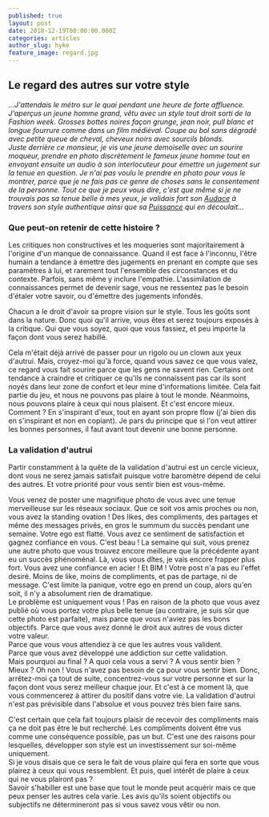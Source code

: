 ```yaml
---
published: true
layout: post
date: 2018-12-19T00:00:00.000Z
categories: articles
author_slug: hyke
feature_image: regard.jpg
---
```

## Le regard des autres sur votre style

*...J'attendais le métro sur le quai pendant une heure de forte affluence. J'aperçus un jeune homme grand, vêtu avec un style tout droit sorti de la Fashion week. Grosses bottes noires façon grunge, jean noir, pull blanc et longue fourrure comme dans un film médiéval. Coupe au bol sans dégradé avec petite queue de cheval, cheveux noirs avec sourcils blonds.  
Juste derrière ce monsieur, je vis une jeune demoiselle avec un sourire moqueur, prendre en photo discrètement le fameux jeune homme tout en envoyant ensuite un audio à son interlocuteur pour émettre un jugement sur la tenue en question.
Je n'ai pas voulu le prendre en photo pour vous le montrer, parce que je ne fais pas ce genre de choses sans le consentement de la personne. Tout ce que je peux vous dire, c'est que même si je ne trouvais pas sa tenue belle à mes yeux, je validais fort son [Audace](http://www.crevardstyle.com/La-Chance-Selon-Hyke-part-3) à travers son style authentique ainsi que sa [Puissance](http://www.crevardstyle.com/La-Puissance-du-Style) qui en découlait...*

### Que peut-on retenir de cette histoire ?

Les critiques non constructives et les moqueries sont majoritairement à l'origine d'un manque de connaissance. Quand il est face à l'inconnu, l'être humain a tendance à émettre des jugements en prenant en compte que ses paramètres à lui, et rarement tout l'ensemble des circonstances et du contexte. Parfois, sans même y inclure l'empathie.
L'assimilation de connaissances permet de devenir sage, vous ne ressentez pas le besoin d'étaler votre savoir, ou d'émettre des jugements infondés.

Chacun a le droit d'avoir sa propre vision sur le style. Tous les goûts sont dans la nature. Donc quoi qu'il arrive, vous êtes et serez toujours exposés à la critique. Qui que vous soyez, quoi que vous fassiez, et peu importe la façon dont vous serez habillé.

Cela m'était déjà arrivé de passer pour un rigolo ou un clown aux yeux d'autrui. Mais, croyez-moi qu'à force, quand vous savez ce que vous valez, ce regard vous fait sourire parce que les gens ne savent rien. Certains ont tendance à craindre et critiquer ce qu'ils ne connaissent pas car ils sont noyés dans leur zone de confort et leur mine d'informations limitée. Cela fait partie du jeu, et nous ne pouvons pas plaire à tout le monde. 
Néanmoins, nous pouvons plaire à ceux qui nous plaisent. Et c'est encore mieux. Comment ? En s'inspirant d'eux, tout en ayant son propre flow (j'ai bien dis en s'inspirant et non en copiant). Je pars du principe que si l'on veut attirer les bonnes personnes, il faut avant tout devenir une bonne personne.

### La validation d'autrui

Partir constamment à la quête de la validation d'autrui est un cercle vicieux, dont vous ne serez jamais satisfait puisque votre baromètre dépend de celui des autres. Et votre priorité pour vous sentir bien est vous-même.

Vous venez de poster une magnifique photo de vous avec une tenue merveilleuse sur les réseaux sociaux. Que ce soit vos amis proches ou non, vous avez la standing ovation ! Des likes, des compliments, des partages et même des messages privés, en gros le summum du succès pendant une semaine. Votre ego est flatté. Vous avez ce sentiment de satisfaction et gagnez confiance en vous. C'est beau !
La semaine qui suit, vous prenez une autre photo que vous trouvez encore meilleure que la précédente ayant eu un succès phénoménal. Là, vous vous dîtes, je vais encore frapper plus fort. Vous avez une confiance en acier ! Et BIM ! Votre post n'a pas eu l'effet desiré. Moins de like, moins de compliments, et pas de partage, ni de message. C'est limite la panique, votre ego en prend un coup, alors qu'en soit, il n'y a absolument rien de dramatique.  
Le problème est uniquement vous ! Pas en raison de la photo que vous avez publié où vous portez votre plus belle tenue (au contraire, je suis sûr que cette photo est parfaite), mais parce que vous n'aviez pas les bons objectifs.  Parce que vous avez donné le droit aux autres de vous dicter votre valeur.  
Parce que vous vous attendiez à ce que les autres vous valident.  
Parce que vous avez développé une addiction sur cette validation.  
Mais pourquoi au final ? A quoi cela vous a servi ? A vous sentir bien ? Mieux ? Oh non ! Vous n'avez pas besoin de ça pour vous sentir bien. Donc, arrêtez-moi ça tout de suite, concentrez-vous sur votre personne et sur la façon dont vous serez meilleur chaque jour. Et c'est à ce moment là, que vous commencerez à attirer du positif dans votre vie. La validation d'autrui n'est pas prévisible dans l'absolue et vous pouvez très bien faire sans. 

C'est certain que cela fait toujours plaisir de recevoir des compliments mais ça ne doit pas être le but recherché. Les compliments doivent être vus comme une conséquence possible, pas un but. C'est une des raisons pour lesquelles, développer son style est un investissement sur soi-même uniquement.   
Si je vous disais que ce sera le fait de vous plaire qui fera en sorte que vous plairez à ceux qui vous ressemblent. Et puis, quel intérêt de plaire à ceux qui ne vous plairont pas ?  
Savoir s'habiller est une base que tout le monde peut acquérir mais ce que peux penser les autres cela varie. Les avis qu'ils soient objectifs ou subjectifs ne détermineront pas si vous savez vous vêtir ou non. 


